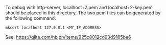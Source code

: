 To debug with http-server, localhost+2.pem and localhost+2-key.pem should be placed in this directory.
The two pem files can be generated by the following command.

```
mkcert localhost 127.0.0.1 <MY_IP_ADDRESS>
```

See: https://qiita.com/hbjpn/items/925c8012cd93d9165be6

